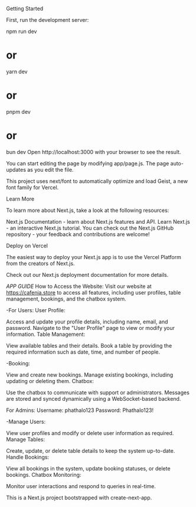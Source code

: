 Getting Started

First, run the development server:

npm run dev
# or
yarn dev
# or
pnpm dev
# or
bun dev
Open http://localhost:3000 with your browser to see the result.

You can start editing the page by modifying app/page.js. The page auto-updates as you edit the file.

This project uses next/font to automatically optimize and load Geist, a new font family for Vercel.

Learn More

To learn more about Next.js, take a look at the following resources:

Next.js Documentation - learn about Next.js features and API.
Learn Next.js - an interactive Next.js tutorial.
You can check out the Next.js GitHub repository - your feedback and contributions are welcome!

Deploy on Vercel

The easiest way to deploy your Next.js app is to use the Vercel Platform from the creators of Next.js.

Check out our Next.js deployment documentation for more details.


*APP GUIDE*
How to Access the Website:
Visit our website at https://cafenia.store to access all features, including user profiles, table management, bookings, and the chatbox system.

-For Users:
User Profile:

Access and update your profile details, including name, email, and password.
Navigate to the "User Profile" page to view or modify your information.
Table Management:

View available tables and their details.
Book a table by providing the required information such as date, time, and number of people.

-Booking:

View and create new bookings.
Manage existing bookings, including updating or deleting them.
Chatbox:

Use the chatbox to communicate with support or administrators.
Messages are stored and synced dynamically using a WebSocket-based backend.

For Admins:
Username: phathalo123 Password: Phathalo123!

-Manage Users:

View user profiles and modify or delete user information as required.
Manage Tables:

Create, update, or delete table details to keep the system up-to-date.
Handle Bookings:

View all bookings in the system, update booking statuses, or delete bookings.
Chatbox Monitoring:

Monitor user interactions and respond to queries in real-time.

This is a Next.js project bootstrapped with create-next-app.
